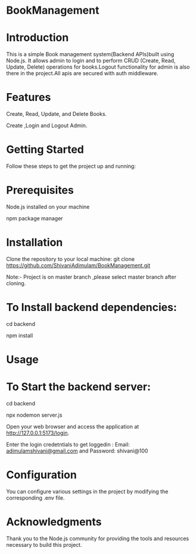 # BookManagement

# Introduction
This is a simple Book management system(Backend APIs)built using Node.js. It allows admin to login and to perform CRUD (Create, Read, Update, Delete) operations for books.Logout functionality for admin is also there in the project.All apis are secured with auth middleware.

# Features
Create, Read, Update, and Delete Books.

Create ,Login and Logout Admin.

# Getting Started
Follow these steps to get the project up and running:

# Prerequisites
Node.js installed on your machine

npm package manager

# Installation
Clone the repository to your local machine:
git clone https://github.com/ShivaniAdimulam/BookManagement.git

Note:- Project is on master branch ,please select master branch after cloning.



# To Install backend dependencies:

cd backend

npm install


# Usage
# To Start the backend server:

cd backend

npx nodemon server.js 

Open your web browser and access the application at http://127.0.0.1:5173/login.

Enter the login credetntials to get loggedin : Email: adimulamshivani@gmail.com  and Password: shivani@100

# Configuration
You can configure various settings in the project by modifying the corresponding .env file.

# Acknowledgments
Thank you to the Node.js community for providing the tools and resources necessary to build this project.
